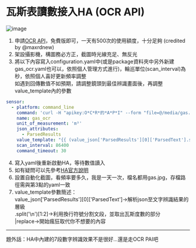 # 瓦斯表讀數接入HA (OCR API)
![image](https://user-images.githubusercontent.com/21095518/203475044-4935ffe9-54a1-447b-9e92-bdf86bfa8e41.png)

1. 申請[OCR API](http://ocr.space/OCRAPI)，免費版即可，一天有500次的使用額度，十分足夠 (credited by @maxrdnew)
2. 架設攝影機，構圖務必方正，截圖時光線充足、無反光
3. 將以下內容寫入configuration.yaml中(或是package資料夾中另外新建gas_ocr.yaml也可以，依照個人管理方式進行)，輪巡單位(scan_interval)為秒，依照個人喜好更新頻率調整  
如遇到回傳數值不如預期，請調整鏡頭到最佳辨識畫面後，再調整value_template內的參數
```yaml
sensor:
  - platform: command_line  
    command: 'curl -H "apikey:O*C*R*的*A*P*I" --form "file=@/media/gas.jpg(*截*圖*位*置*)" --form "OCREngine=2" https://api.ocr.space/Parse/Image'
    name: gas_ocr
    unit_of_measurement: 'm³'
    json_attributes:
      - ParsedResults
    value_template: "{{ (value_json['ParsedResults'][0]['ParsedText'].split('\n')[1:2])|replace('O','0')|replace(']','')|replace('[','')|replace(\"'\",'') }}"
    scan_interval: 86400
    command_timeout: 30
```
4. 寫入yaml後重新啟動HA，等待數值讀入
5. 如有疑問可以先參考[HA官方說明](https://www.home-assistant.io/integrations/sensor.command_line/)
6. 設置自動化截圖，看頻率要多久，我是一天一次，檔名都用gas.jpg，存檔路徑需與第3點的yaml一致
7. value_template參數簡述：  
value_json['ParsedResults'][0]['ParsedText']→解析json至文字辨識結果的層級  
.split('\n')[1:2]→利用換行符號分割文段，並取出瓦斯度數的部分  
|replace→開始瘋狂取代你不想要的內容  

---
題外話：HA中內建的7段數字辨識效果不是很好...還是走OCR PAI吧
